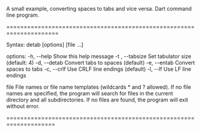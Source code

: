 
A small example, converting spaces to tabs and vice versa. Dart command line program.

=====================================================================


Syntax: detab [options] [file ...]

options:
  -h, --help             Show this help message
  -t <n>, --tabsize <n>  Set tabulator size (default: 4)
  -d, --detab            Convert tabs to spaces (default)
  -e, --entab            Convert spaces to tabs
  -c, --crlf             Use CRLF line endings (default)
  -l, --lf               Use LF line endings

file                     File names or file name templates (wildcards * and ? allowed).
                         If no file names are specified, the program will search for files
                         in the current directory and all subdirectories.
                         If no files are found, the program will exit without error.

====================================================================
